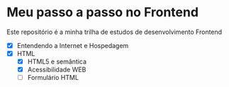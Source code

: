# Meu passo a passo no Frontend
Este repositório é a minha trilha de estudos de desenvolvimento Frontend

- [x] Entendendo a Internet e Hospedagem<br>
- [x] HTML
  - [x] HTML5 e semântica
  - [X] Acessibilidade WEB
  - [ ] Formulário HTML<br>
